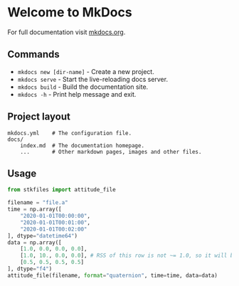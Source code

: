 # Welcome to MkDocs

For full documentation visit [mkdocs.org](https://www.mkdocs.org).

## Commands

* `mkdocs new [dir-name]` - Create a new project.
* `mkdocs serve` - Start the live-reloading docs server.
* `mkdocs build` - Build the documentation site.
* `mkdocs -h` - Print help message and exit.

## Project layout

    mkdocs.yml    # The configuration file.
    docs/
        index.md  # The documentation homepage.
        ...       # Other markdown pages, images and other files.

## Usage

```python
from stkfiles import attitude_file

filename = "file.a"
time = np.array([
    "2020-01-01T00:00:00",
    "2020-01-01T00:01:00",
    "2020-01-01T00:02:00"
], dtype="datetime64")
data = np.array([
    [1.0, 0.0, 0.0, 0.0],
    [1.0, 10., 0.0, 0.0], # RSS of this row is not ~= 1.0, so it will be thrown away 
    [0.5, 0.5, 0.5, 0.5]
], dtype="f4")
attitude_file(filename, format="quaternion", time=time, data=data)
```
